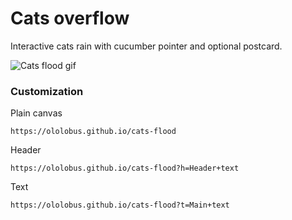 # Cats overflow

Interactive cats rain with cucumber pointer and optional postcard.

![Cats flood gif](https://github.com/ololobus/web-assets/raw/master/cats-flood/cats-flood-640px.gif)

### Customization

Plain canvas

```
https://ololobus.github.io/cats-flood
```

Header

```
https://ololobus.github.io/cats-flood?h=Header+text
```

Text

```
https://ololobus.github.io/cats-flood?t=Main+text
```
